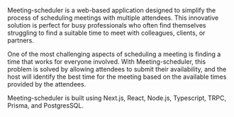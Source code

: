 Meeting-scheduler is a web-based application designed to simplify the process of scheduling meetings with multiple attendees. This innovative solution is perfect for busy professionals who often find themselves struggling to find a suitable time to meet with colleagues, clients, or partners.

One of the most challenging aspects of scheduling a meeting is finding a time that works for everyone involved. With Meeting-scheduler, this problem is solved by allowing attendees to submit their availability, and the host will identify the best time for the meeting based on the available times provided by the attendees.

Meeting-scheduler is built using Next.js, React, Node.js, Typescript, TRPC, Prisma, and PostgresSQL.
